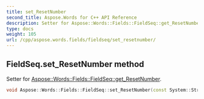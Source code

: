 ```yaml
---
title: set_ResetNumber
second_title: Aspose.Words for C++ API Reference
description: Setter for Aspose::Words::Fields::FieldSeq::get_ResetNumber. 
type: docs
weight: 105
url: /cpp/aspose.words.fields/fieldseq/set_resetnumber/
---
```

## FieldSeq.set_ResetNumber method


Setter for [Aspose::Words::Fields::FieldSeq::get_ResetNumber](../get_resetnumber/).

```cpp
void Aspose::Words::Fields::FieldSeq::set_ResetNumber(const System::String &value)
```

